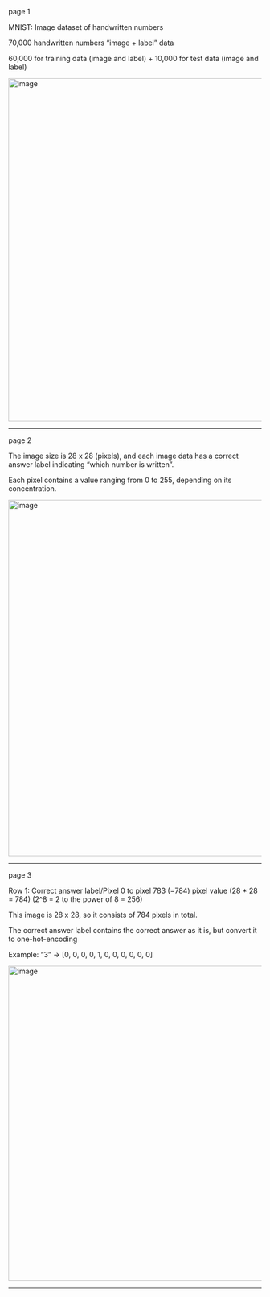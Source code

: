 page 1

MNIST: Image dataset of handwritten numbers

70,000 handwritten numbers “image + label” data 

60,000 for training data (image and label) + 10,000 for test data (image and label)

<img width="777" height="682" alt="image" src="https://github.com/user-attachments/assets/4ae297e5-6e7d-4091-91e7-159f4552d703" />

---

page 2

The image size is 28 x 28 (pixels), and each image data has a correct answer label indicating “which number is written”.

Each pixel contains a value ranging from 0 to 255, depending on its concentration.

<img width="947" height="708" alt="image" src="https://github.com/user-attachments/assets/567b3269-c109-4f55-8244-6722a683496b" />

---

page 3

Row 1: Correct answer label/Pixel 0 to pixel 783 (=784) pixel value (28 * 28 = 784) (2^8 = 2 to the power of 8 = 256)

This image is 28 x 28, so it consists of 784 pixels in total.

The correct answer label contains the correct answer as it is, but convert it to one-hot-encoding 

Example: “3” -> [0, 0, 0, 0, 1, 0, 0, 0, 0, 0, 0]

<img width="972" height="626" alt="image" src="https://github.com/user-attachments/assets/a1070292-b40a-491e-89ad-7ec57591b9a3" />

---
